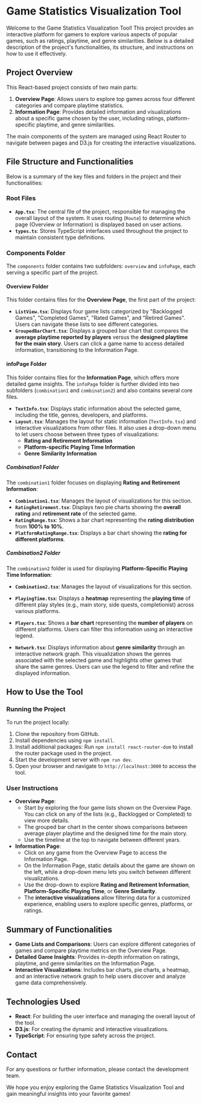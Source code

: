 # Game Statistics Visualization Tool

Welcome to the Game Statistics Visualization Tool! This project provides an interactive platform for gamers to explore various aspects of popular games, such as ratings, playtime, and genre similarities. Below is a detailed description of the project's functionalities, its structure, and instructions on how to use it effectively.

## Project Overview
This React-based project consists of two main parts:
1. **Overview Page**: Allows users to explore top games across four different categories and compare playtime statistics.
2. **Information Page**: Provides detailed information and visualizations about a specific game chosen by the user, including ratings, platform-specific playtime, and genre similarities.

The main components of the system are managed using React Router to navigate between pages and D3.js for creating the interactive visualizations.

## File Structure and Functionalities
Below is a summary of the key files and folders in the project and their functionalities:

### **Root Files**
- **`App.tsx`**: The central file of the project, responsible for managing the overall layout of the system. It uses routing (`Route`) to determine which page (Overview or Information) is displayed based on user actions.
- **`types.ts`**: Stores TypeScript interfaces used throughout the project to maintain consistent type definitions.

### **Components Folder**
The `components` folder contains two subfolders: `overview` and `infoPage`, each serving a specific part of the project.

#### **Overview Folder**
This folder contains files for the **Overview Page**, the first part of the project:
- **`ListView.tsx`**: Displays four game lists categorized by "Backlogged Games", "Completed Games", "Rated Games", and "Retired Games". Users can navigate these lists to see different categories.
- **`GroupedBarChart.tsx`**: Displays a grouped bar chart that compares the **average playtime reported by players** versus the **designed playtime for the main story**. Users can click a game name to access detailed information, transitioning to the Information Page.

#### **infoPage Folder**
This folder contains files for the **Information Page**, which offers more detailed game insights. The `infoPage` folder is further divided into two subfolders (`combination1` and `combination2`) and also contains several core files.

- **`TextInfo.tsx`**: Displays static information about the selected game, including the title, genres, developers, and platforms.
- **`Layout.tsx`**: Manages the layout for static information (`TextInfo.tsx`) and interactive visualizations from other files. It also uses a drop-down menu to let users choose between three types of visualizations:
  - **Rating and Retirement Information**
  - **Platform-specific Playing Time Information**
  - **Genre Similarity Information**

##### **Combination1 Folder**
The `combination1` folder focuses on displaying **Rating and Retirement Information**:
- **`Combination1.tsx`**: Manages the layout of visualizations for this section.
- **`RatingRetirement.tsx`**: Displays two pie charts showing the **overall rating** and **retirement rate** of the selected game.
- **`RatingRange.tsx`**: Shows a bar chart representing the **rating distribution** from **100% to 10%**.
- **`PlatformRatingRange.tsx`**: Displays a bar chart showing the **rating for different platforms**.

##### **Combination2 Folder**
The `combination2` folder is used for displaying **Platform-Specific Playing Time Information**:
- **`Combination2.tsx`**: Manages the layout of visualizations for this section.
- **`PlayingTime.tsx`**: Displays a **heatmap** representing the **playing time** of different play styles (e.g., main story, side quests, completionist) across various platforms.
- **`Players.tsx`**: Shows a **bar chart** representing the **number of players** on different platforms. Users can filter this information using an interactive legend.

- **`Network.tsx`**: Displays information about **genre similarity** through an interactive network graph. This visualization shows the genres associated with the selected game and highlights other games that share the same genres. Users can use the legend to filter and refine the displayed information.

## How to Use the Tool
### Running the Project
To run the project locally:
1. Clone the repository from GitHub.
2. Install dependencies using `npm install`.
3. Install additional packages: Run `npm install react-router-dom` to install the router package used in the project.
4. Start the development server with `npm run dev`.
5. Open your browser and navigate to `http://localhost:3000` to access the tool.

### User Instructions
- **Overview Page**: 
  - Start by exploring the four game lists shown on the Overview Page. You can click on any of the lists (e.g., Backlogged or Completed) to view more details.
  - The grouped bar chart in the center shows comparisons between average player playtime and the designed time for the main story.
  - Use the timeline at the top to navigate between different years.
- **Information Page**:
  - Click on any game from the Overview Page to access the Information Page.
  - On the Information Page, static details about the game are shown on the left, while a drop-down menu lets you switch between different visualizations.
  - Use the drop-down to explore **Rating and Retirement Information**, **Platform-Specific Playing Time**, or **Genre Similarity**.
  - The **interactive visualizations** allow filtering data for a customized experience, enabling users to explore specific genres, platforms, or ratings.

## Summary of Functionalities
- **Game Lists and Comparisons**: Users can explore different categories of games and compare playtime metrics on the Overview Page.
- **Detailed Game Insights**: Provides in-depth information on ratings, playtime, and genre similarities on the Information Page.
- **Interactive Visualizations**: Includes bar charts, pie charts, a heatmap, and an interactive network graph to help users discover and analyze game data comprehensively.

## Technologies Used
- **React**: For building the user interface and managing the overall layout of the tool.
- **D3.js**: For creating the dynamic and interactive visualizations.
- **TypeScript**: For ensuring type safety across the project.

## Contact
For any questions or further information, please contact the development team.

We hope you enjoy exploring the Game Statistics Visualization Tool and gain meaningful insights into your favorite games!
